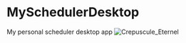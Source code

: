 # MySchedulerDesktop

My personal scheduler desktop app
![Crepuscule_Eternel](https://github.com/user-attachments/assets/bd1351d0-8b3e-4477-b75e-1c5dc9523797)
